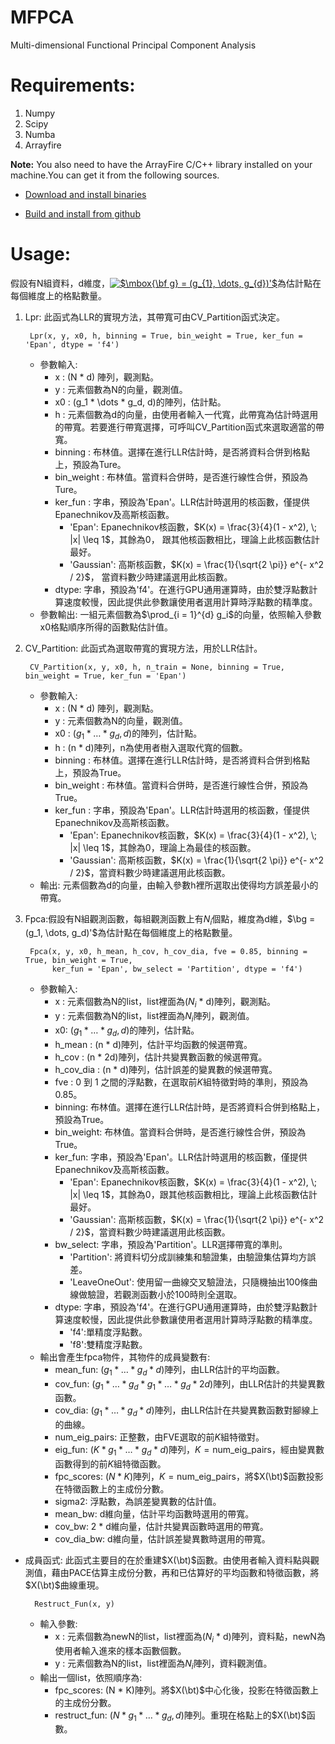 # MFPCA
Multi-dimensional Functional Principal Component Analysis

# Requirements:
1. Numpy
2. Scipy
3. Numba
4. Arrayfire  

**Note:** You also need to have the ArrayFire C/C++ library installed on your machine.You can get it from the following sources.  

* [Download and install binaries](https://arrayfire.com/download-splash/?redirect\_to=/download)  

* [Build and install from github](https://github.com/arrayfire/arrayfire)  

# Usage:
假設有N組資料，d維度，<a href="https://www.codecogs.com/eqnedit.php?latex=$\mbox{\bf&space;g}&space;=&space;(g_{1},&space;\dots,&space;g_{d})'$" target="_blank"><img src="https://latex.codecogs.com/svg.latex?$\mbox{\bf&space;g}&space;=&space;(g_{1},&space;\dots,&space;g_{d})'$" title="$\mbox{\bf g} = (g_{1}, \dots, g_{d})'$" /></a>為估計點在每個維度上的格點數量。  
1. Lpr: 此函式為LLR的實現方法，其帶寬可由CV\_Partition函式決定。  

        Lpr(x, y, x0, h, binning = True, bin_weight = True, ker_fun = 'Epan', dtype = 'f4')


    * 參數輸入:
        * x : (N * d) 陣列，觀測點。
        * y : 元素個數為N的向量，觀測值。
        * x0 : (g_1 * <span class="math inline">\dots</span> * g_d, d)的陣列，估計點。
        * h : 元素個數為d的向量，由使用者輸入一代寬，此帶寬為估計時選用的帶寬。若要進行帶寬選擇，可呼叫CV\_Partition函式來選取適當的帶寬。
        * binning : 布林值。選擇在進行LLR估計時，是否將資料合併到格點上，預設為Ture。
        * bin\_weight : 布林值。當資料合併時，是否進行線性合併，預設為Ture。
        * ker\_fun : 字串，預設為'Epan'。LLR估計時選用的核函數，僅提供Epanechnikov及高斯核函數。
            * 'Epan': Epanechnikov核函數，<span class="math inline">$K(x) = \frac{3}{4}(1 - x^2), \; |x| \leq 1$</span>，其餘為0，
               跟其他核函數相比，理論上此核函數估計最好。
            * 'Gaussian': 高斯核函數，<span class="math inline">$K(x) = \frac{1}{\sqrt{2 \pi}} e^{- x^2 / 2}$</span>，
               當資料數少時建議選用此核函數。
        * dtype: 字串，預設為'f4'。在進行GPU通用運算時，由於雙浮點數計算速度較慢，因此提供此參數讓使用者選用計算時浮點數的精準度。
    * 參數輸出: 一組元素個數為<span class="math inline">$\prod_{i = 1}^{d} g_i$</span>的向量，依照輸入參數x0格點順序所得的函數點估計值。

2. CV\_Partition: 此函式為選取帶寬的實現方法，用於LLR估計。

        CV_Partition(x, y, x0, h, n_train = None, binning = True, bin_weight = True, ker_fun = 'Epan')
    * 參數輸入:
        * x : (N * d) 陣列，觀測點。
        * y : 元素個數為N的向量，觀測值。
        * x0 : $(g_1 * \dots * g_d, d)$的陣列，估計點。
        * h : (n * d)陣列，n為使用者樹入選取代寬的個數。
        * binning : 布林值。選擇在進行LLR估計時，是否將資料合併到格點上，預設為True。
        * bin\_weight : 布林值。當資料合併時，是否進行線性合併，預設為True。
        * ker\_fun : 字串，預設為'Epan'。LLR估計時選用的核函數，僅提供Epanechnikov及高斯核函數。
            * 'Epan': Epanechnikov核函數，$K(x) = \frac{3}{4}(1 - x^2), \; |x| \leq 1$，其餘為0，理論上為最佳的核函數。
            * 'Gaussian': 高斯核函數，$K(x) = \frac{1}{\sqrt{2 \pi}} e^{- x^2 / 2}$，當資料數少時建議選用此核函數。
    * 輸出: 元素個數為d的向量，由輸入參數h裡所選取出使得均方誤差最小的帶寬。

3. Fpca:假設有N組觀測函數，每組觀測函數上有$N_i$個點，維度為d維，$\bg = (g_1, \dots, g_d)'$為估計點在每個維度上的格點數量。

        Fpca(x, y, x0, h_mean, h_cov, h_cov_dia, fve = 0.85, binning = True, bin_weight = True, 
             ker_fun = 'Epan', bw_select = 'Partition', dtype = 'f4')

    * 參數輸入:
        * x : 元素個數為N的list，list裡面為($N_i$ * d)陣列，觀測點。
        * y : 元素個數為N的list，list裡面為$N_i$陣列，觀測值。
        * x0: $(g_1 * \dots * g_d, d)$的陣列，估計點。
        * h\_mean : (n * d)陣列，估計平均函數的候選帶寬。
        * h\_cov : (n * 2d)陣列，估計共變異數函數的候選帶寬。
        * h\_cov\_dia : (n * d)陣列，估計誤差的變異數的候選帶寬。
        * fve : 0 到 1 之間的浮點數，在選取前$K$組特徵對時的準則，預設為0.85。
        * binning: 布林值。選擇在進行LLR估計時，是否將資料合併到格點上，預設為True。
        * bin\_weight: 布林值。當資料合併時，是否進行線性合併，預設為True。
        * ker\_fun: 字串，預設為'Epan'。LLR估計時選用的核函數，僅提供Epanechnikov及高斯核函數。
            * 'Epan': Epanechnikov核函數，$K(x) = \frac{3}{4}(1 - x^2), \; |x| \leq 1$，其餘為0，跟其他核函數相比，理論上此核函數估計最好。
            * 'Gaussian': 高斯核函數，$K(x) = \frac{1}{\sqrt{2 \pi}} e^{- x^2 / 2}$，當資料數少時建議選用此核函數。
        * bw\_select: 字串，預設為'Partition'。LLR選擇帶寬的準則。
            * 'Partition': 將資料切分成訓練集和驗證集，由驗證集估算均方誤差。
            * 'LeaveOneOut': 使用留一曲線交叉驗證法，只隨機抽出100條曲線做驗證，若觀測函數小於100時則全選取。
        * dtype: 字串，預設為'f4'。在進行GPU通用運算時，由於雙浮點數計算速度較慢，因此提供此參數讓使用者選用計算時浮點數的精準度。
            * 'f4':單精度浮點數。
            * 'f8':雙精度浮點數。
    * 輸出會產生fpca物件，其物件的成員變數有:
        * mean\_fun: $(g_1 * \dots * g_d * d)$陣列，由LLR估計的平均函數。
        * cov\_fun: $(g_1 * \dots * g_d * g_1 * \dots * g_d * 2d)$陣列，由LLR估計的共變異數函數。
        * cov\_dia: $(g_1 * \dots * g_d * d)$陣列，由LLR估計在共變異數函數對腳線上的曲線。
        * num\_eig\_pairs: 正整數，由FVE選取的前$K$組特徵對。
        * eig\_fun: $(K * g_1 * \dots * g_d * d)$陣列，$K = \mbox{num\_eig\_pairs}$，經由變異數函數得到的前$K$組特徵函數。
        * fpc\_scores: $(N * K)$陣列，$K = \mbox{num\_eig\_pairs}$，將$X(\bt)$函數投影在特徵函數上的主成份分數。
        * sigma2: 浮點數，為誤差變異數的估計值。
        * mean\_bw: d維向量，估計平均函數時選用的帶寬。
        * cov\_bw: 2 * d維向量，估計共變異函數時選用的帶寬。
        * cov\_dia\_bw: d維向量，估計誤差變異數時選用的帶寬。
* 成員函式: 此函式主要目的在於重建$X(\bt)$函數。由使用者輸入資料點與觀測值，藉由PACE估算主成份分數，再和已估算好的平均函數和特徵函數，將$X(\bt)$曲線重現。

        Restruct_Fun(x, y)
    
    * 輸入參數:
        * x : 元素個數為newN的list，list裡面為($N_i$ * d)陣列，資料點，newN為使用者輸入進來的樣本函數個數。
        * y : 元素個數為N的list，list裡面為$N_i$陣列，資料觀測值。
    * 輸出一個list，依照順序為:
        * fpc\_scores: (N * K)陣列。將$X(\bt)$中心化後，投影在特徵函數上的主成份分數。
        * restruct\_fun: $(N * g_1 * \dots * g_d, d)$陣列。重現在格點上的$X(\bt)$函數。
